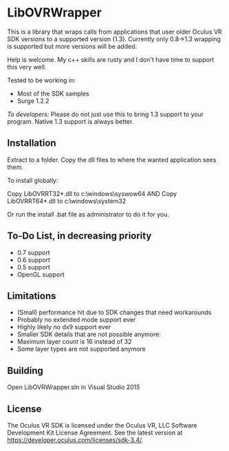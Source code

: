
LibOVRWrapper
=============

This is a library that wraps calls from applications that user older Oculus VR SDK versions to a supported version (1.3). Currently only 0.8->1.3 wrapping is supported but more versions will be added.

Help is welcome. My c++ skills are rusty and I don't have time to support this very well.

Tested to be working in:

* Most of the SDK samples
* Surge 1.2.2

*To developers:* Please do not just use this to bring 1.3 support to your program. Native 1.3 support is always better.

Installation
------------

Extract to a folder. Copy the dll files to where the wanted application sees them. 

To install globally:

Copy LibOVRRT32*.dll to c:\windows\syswow64
AND
Copy LibOVRRT64*.dll to c:\windows\system32

Or run the install .bat file as administrator to do it for you.

To-Do List, in decreasing priority
----------------------------------

* 0.7 support
* 0.6 support
* 0.5 support
* OpenGL support

Limitations
-----------

* (Small) performance hit due to SDK changes that need workarounds
* Probably no extended mode support ever
* Highly likely no dx9 support ever
* Smaller SDK details that are not possible anymore:
 * Maximum layer count is 16 instead of 32
 * Some layer types are not supported anymore
 
Building
--------

Open LibOVRWrapper.sln in Visual Studio 2015

License
-------

The Oculus VR SDK is licensed under the Oculus VR, LLC Software Development Kit License Agreement. See the latest version at https://developer.oculus.com/licenses/sdk-3.4/.
